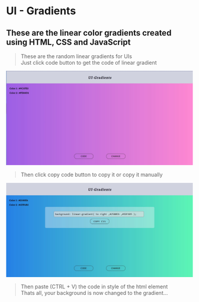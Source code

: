 # UI - Gradients

## These are the linear color gradients created using HTML, CSS and JavaScript 

> These are the random linear gradients for UIs <br>
> Just click code button to get the code of linear gradient

![Thaimbail](./img2.JPG)

> Then click copy code button to copy it or copy it manually 


![Thaimbail](./img1.JPG)


> Then paste (CTRL + V) the code in style of the html element <br>
> Thats all, your background is now changed to the gradient...
